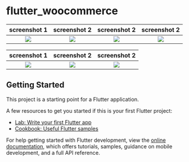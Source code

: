 # flutter_woocommerce

screenshot 1                                 |  screenshot 2                                 |  screenshot 2                                 |  screenshot 2
:-------------------------------------------:|:---------------------------------------------:|:---------------------------------------------:|:---------------------------------------------:
![](https://i.ibb.co/VN89f4L/task-list.jpg)  |  ![](https://i.ibb.co/NNHjjBg/task-list2.jpg) |  ![](https://i.ibb.co/NNHjjBg/task-list2.jpg) |  ![](https://i.ibb.co/NNHjjBg/task-list2.jpg)

screenshot 1                                 |  screenshot 2                                 |  screenshot 2
:-------------------------------------------:|:---------------------------------------------:|:---------------------------------------------:
![](https://i.ibb.co/VN89f4L/task-list.jpg)  |  ![](https://i.ibb.co/NNHjjBg/task-list2.jpg) |  ![](https://i.ibb.co/NNHjjBg/task-list2.jpg)

## Getting Started

This project is a starting point for a Flutter application.

A few resources to get you started if this is your first Flutter project:

- [Lab: Write your first Flutter app](https://docs.flutter.dev/get-started/codelab)
- [Cookbook: Useful Flutter samples](https://docs.flutter.dev/cookbook)

For help getting started with Flutter development, view the
[online documentation](https://docs.flutter.dev/), which offers tutorials,
samples, guidance on mobile development, and a full API reference.
